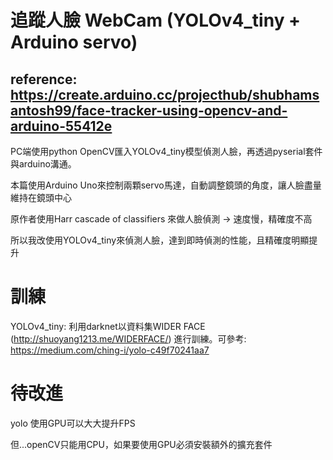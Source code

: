 # 追蹤人臉 WebCam (YOLOv4_tiny + Arduino servo)

## reference: https://create.arduino.cc/projecthub/shubhamsantosh99/face-tracker-using-opencv-and-arduino-55412e

PC端使用python OpenCV匯入YOLOv4_tiny模型偵測人臉，再透過pyserial套件與arduino溝通。

本篇使用Arduino Uno來控制兩顆servo馬達，自動調整鏡頭的角度，讓人臉盡量維持在鏡頭中心

原作者使用Harr cascade of classifiers 來做人臉偵測 -> 速度慢，精確度不高

所以我改使用YOLOv4_tiny來偵測人臉，達到即時偵測的性能，且精確度明顯提升

# 訓練

YOLOv4_tiny: 利用darknet以資料集WIDER FACE (http://shuoyang1213.me/WIDERFACE/) 進行訓練。可參考: https://medium.com/ching-i/yolo-c49f70241aa7



# 待改進

yolo 使用GPU可以大大提升FPS

但...openCV只能用CPU，如果要使用GPU必須安裝額外的擴充套件